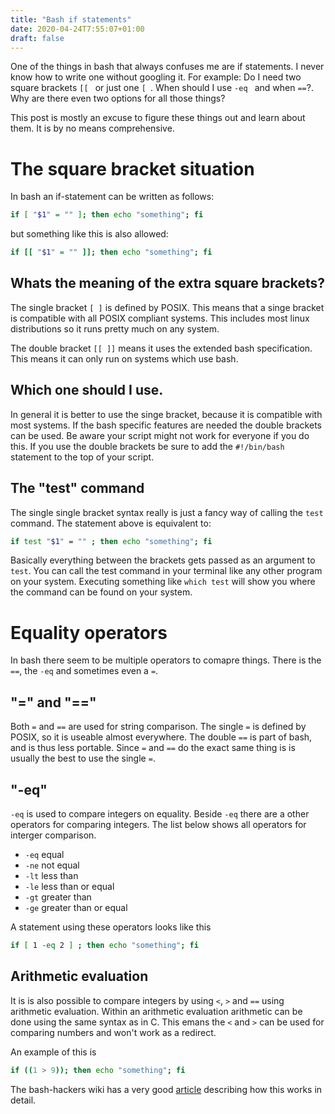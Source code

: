 ```yaml
---
title: "Bash if statements"
date: 2020-04-24T7:55:07+01:00
draft: false
---
```


One of the things in bash that always confuses me are if statements. I never know how to write one without googling it.
For example: Do I need two square brackets `[[ ` or just one `[ `. When should I use `-eq ` and when `==`?. Why are there even two options for all those things?

This post is mostly an excuse to figure these things out and learn about them. It is by no means comprehensive.

# The square bracket situation
In bash an if-statement can be written as follows:

```bash
if [ "$1" = "" ]; then echo "something"; fi
```

but something like this is also allowed:
```bash
if [[ "$1" = "" ]]; then echo "something"; fi
```

## Whats the meaning of the extra square brackets?

The single bracket `[ ]` is defined by POSIX. This means that a singe bracket is compatible with all POSIX compliant systems.
This includes most linux distributions so it runs pretty much on any system.

The double bracket `[[ ]]` means it uses the extended bash specification. This means it can only run on systems which use bash. 

## Which one should I use.
In general it is better to use the singe bracket, because it is compatible with most systems.
If the bash specific features are needed the double brackets can be used. Be aware your script might not work for everyone if you do this.
If you use the double brackets be sure to add the `#!/bin/bash` statement to the top of your script.

##  The "test" command
The single single bracket syntax really is just a fancy way of calling the `test` command. The statement above is equivalent to:

```bash
if test "$1" = "" ; then echo "something"; fi
```

Basically everything between the brackets gets passed as an argument to `test`. You can call the test command in your terminal like any other program on your system. Executing something like `which test` will show you where the command can be found on your system.

# Equality operators
In bash there seem to be multiple operators to comapre things. There is the `==`, the `-eq` and sometimes even a `=`.

## "=" and "=="
Both `=` and `==` are used for string comparison. The single `=` is defined by POSIX, so it is useable almost everywhere. The double `==` is part of bash, and is thus less portable. Since `=` and `==` do the exact same thing is is usually the best to use the single `=`.

## "-eq"
`-eq` is used to compare integers on equality. Beside `-eq` there are a other operators for comparing integers. The list below shows all operators for interger comparison.

- `-eq` equal
- `-ne` not equal
- `-lt` less than
- `-le` less than or equal
- `-gt` greater than
- `-ge` greater than or equal

A statement using these operators looks like this
```bash
if [ 1 -eq 2 ] ; then echo "something"; fi
```

## Arithmetic evaluation
It is is also possible to compare integers by using `<`, `>` and `==` using arithmetic evaluation. Within an arithmetic evaluation arithmetic can be done using the same syntax as in C. This emans the `<` and `>` can be used for comparing numbers and won't work as a redirect.

An example of this is
```bash
if ((1 > 9)); then echo "something"; fi
```
The bash-hackers wiki has a very good [article][0] describing how this works in detail. 



[0]: https://wiki.bash-hackers.org/syntax/arith_expr